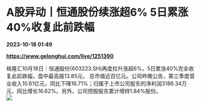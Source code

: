 # A股异动丨恒通股份续涨超6% 5日累涨40%收复此前跌幅

**2023-10-18 01:49**

**https://www.gelonghui.com/live/1251390**

格隆汇10月18日｜恒通股份(603223.SH)再度拉升涨超6%，5日累涨40%完全收复此前跌幅，盘中最高报13.85元， 总市值近百亿元。公司昨晚公告，第三季度营业收入10.61亿元，同比下降16.71%；归属于上市公司股东的净利润3186.34万元，同比增长16.62%。另外，公司控股股东累计增持1.84%股份。  
![](https://img3.gelonghui.com/aac09-79779594-b960-4b18-8184-e18c26c31561.png)